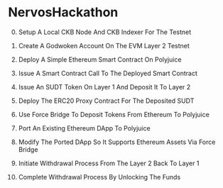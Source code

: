 # NervosHackathon

0) Setup A Local CKB Node And CKB Indexer For The Testnet

1) Create A Godwoken Account On The EVM Layer 2 Testnet

2) Deploy A Simple Ethereum Smart Contract On Polyjuice

3) Issue A Smart Contract Call To The Deployed Smart Contract

4) Issue An SUDT Token On Layer 1 And Deposit It To Layer 2

5) Deploy The ERC20 Proxy Contract For The Deposited SUDT

6) Use Force Bridge To Deposit Tokens From Ethereum To Polyjuice

7) Port An Existing Ethereum DApp To Polyjuice

8) Modify The Ported DApp So It Supports Ethereum Assets Via Force Bridge

9) Initiate Withdrawal Process From The Layer 2 Back To Layer 1

10) Complete Withdrawal Process By Unlocking The Funds
